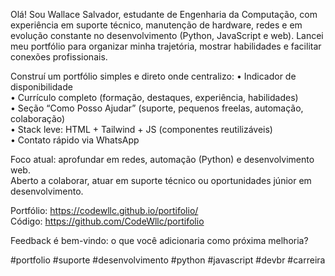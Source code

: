Olá! Sou Wallace Salvador, estudante de Engenharia da Computação, com experiência em suporte técnico, manutenção de hardware, redes e em evolução constante no desenvolvimento (Python, JavaScript e web). Lancei meu portfólio para organizar minha trajetória, mostrar habilidades e facilitar conexões profissionais.

Construí um portfólio simples e direto onde centralizo:
• Indicador de disponibilidade  
• Currículo completo (formação, destaques, experiência, habilidades)  
• Seção “Como Posso Ajudar” (suporte, pequenos freelas, automação, colaboração)  
• Stack leve: HTML + Tailwind + JS (componentes reutilizáveis)  
• Contato rápido via WhatsApp  

Foco atual: aprofundar em redes, automação (Python) e desenvolvimento web.  
Aberto a colaborar, atuar em suporte técnico ou oportunidades júnior em desenvolvimento.

Portfólio: https://codewllc.github.io/portifolio/  
Código: https://github.com/CodeWllc/portifolio  

Feedback é bem-vindo: o que você adicionaria como próxima melhoria?

#portfolio #suporte #desenvolvimento #python #javascript #devbr #carreira
